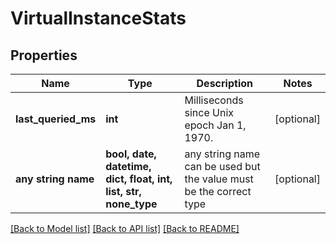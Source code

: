 # VirtualInstanceStats


## Properties
Name | Type | Description | Notes
------------ | ------------- | ------------- | -------------
**last_queried_ms** | **int** | Milliseconds since Unix epoch Jan 1, 1970. | [optional] 
**any string name** | **bool, date, datetime, dict, float, int, list, str, none_type** | any string name can be used but the value must be the correct type | [optional]

[[Back to Model list]](../README.md#documentation-for-models) [[Back to API list]](../README.md#documentation-for-api-endpoints) [[Back to README]](../README.md)



